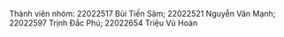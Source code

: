 Thành viên nhóm:
22022517 Bùi Tiến Sâm;
22022521 Nguyễn Văn Mạnh;
22022597 Trịnh Đắc Phú;
22022654 Triệu Vũ Hoàn
